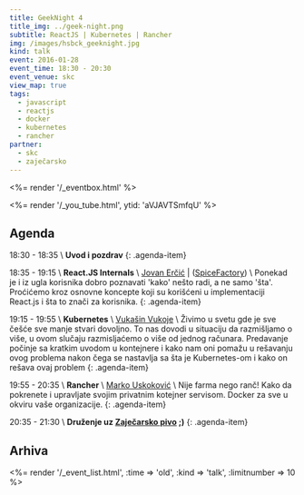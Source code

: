 ```yaml
---
title: GeekNight 4
title_img: ../geek-night.png
subtitle: ReactJS | Kubernetes | Rancher
img: /images/hsbck_geeknight.jpg
kind: talk
event: 2016-01-28
event_time: 18:30 - 20:30
event_venue: skc
view_map: true
tags:
  - javascript
  - reactjs
  - docker
  - kubernetes
  - rancher
partner:
  - skc
  - zaječarsko
---
```


<%= render '/_eventbox.html' %>

<%= render '/_you_tube.html', ytid: 'aVJAVTSmfqU' %>

## Agenda

<span class="icon-clock" /> 18:30 - 18:35 \\
**Uvod i pozdrav**
{: .agenda-item}

<span class="icon-clock" /> 18:35 - 19:15 \\
**React.JS Internals** \\
<span class="icon-user" /> [Jovan Erčić](https://www.linkedin.com/in/jokka) | <span class="icon-home" /> ([SpiceFactory](http://spicefactory.co/)) \\
  Ponekad je i iz ugla korisnika dobro poznavati 'kako' nešto radi, a ne samo
  'šta'. Proćićemo kroz osnovne koncepte koji su korišćeni u implementaciji
  React.js i šta to znači za korisnika.
{: .agenda-item}

<span class="icon-clock" /> 19:15 - 19:55 \\
**Kubernetes** \\
<span class="icon-user" /> [Vukašin Vukoje](https://twitter.com/wukoje) \\
  Živimo u svetu gde je sve češće sve manje stvari dovoljno. To nas dovodi u situaciju da razmišljamo o više, u ovom slučaju razmisljaćemo o više od jednog računara.
  Predavanje počinje sa kratkim uvodom u kontejnere i kako nam oni pomažu u rešavanju ovog problema nakon čega se nastavlja sa šta je Kubernetes-om i kako on rešava ovaj problem
{: .agenda-item}

<span class="icon-clock" /> 19:55 - 20:35 \\
**Rancher**  \\
<span class="icon-user" /> [Marko Uskoković](https://www.linkedin.com/in/uskokovicmarko) \\
  Nije farma nego ranč! Kako da pokrenete i upravljate svojim privatnim kotejner servisom. Docker za sve u okviru vaše organizacije.
{: .agenda-item}

<span class="icon-clock" /> 20:35 - 21:30 \\
**Druženje uz [Zaječarsko pivo](http://zajecarskopivo.com/) ;)**
{: .agenda-item}


## Arhiva

<%= render '/_event_list.html', :time => 'old', :kind => 'talk', :limitnumber => 10 %>
